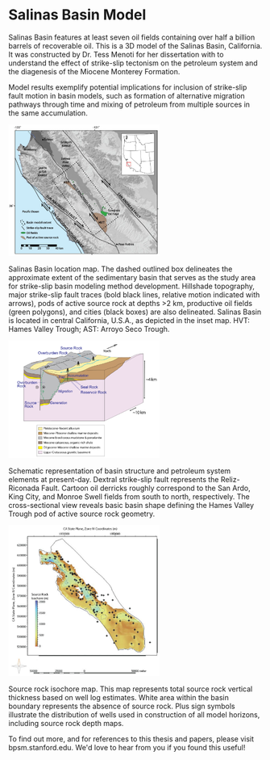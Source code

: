 # Salinas Basin Model

Salinas Basin features at least seven oil fields containing over half a billion barrels of recoverable oil. This is a 3D model of the Salinas Basin, California. It was constructed by Dr. Tess Menoti for her dissertation with to understand the effect of strike-slip tectonism on the petroleum system and the diagenesis of the Miocene Monterey Formation.

Model results exemplify potential implications for inclusion of strike-slip fault motion in basin models, such as formation of alternative migration pathways through time and mixing of petroleum from multiple sources in the same accumulation.

<img src="https://github.com/StanfordBPSM/Salinas-Basin-Model/blob/main/data/map1.PNG" width="300">

Salinas Basin location map. The dashed outlined box delineates the approximate extent of the sedimentary basin that serves as the study area for strike-slip basin modeling method development. Hillshade topography, major strike-slip fault traces (bold black lines, relative motion indicated with arrows), pods of active source rock at depths >2 km, productive oil fields (green polygons), and cities (black boxes) are also delineated. Salinas Basin is located in central California, U.S.A., as depicted in the inset map. HVT: Hames Valley Trough; AST: Arroyo Seco Trough.


<img src="https://github.com/StanfordBPSM/Salinas-Basin-Model/blob/main/data/schematic.PNG" width="300">

Schematic representation of basin structure and petroleum system elements at present-day. Dextral strike-slip fault represents the Reliz-Riconada Fault. Cartoon oil derricks roughly correspond to the San Ardo, King City, and Monroe Swell fields from south to north, respectively. The cross-sectional view reveals basic basin shape defining the Hames Valley Trough pod of active source rock geometry.

<img src="https://github.com/StanfordBPSM/Salinas-Basin-Model/blob/main/data/srwells.PNG" width="300">

Source rock isochore map. This map represents total source rock vertical thickness based on well log estimates. White area within the basin boundary represents the absence of source rock. Plus sign symbols illustrate the distribution of wells used in construction of all model horizons, including source rock depth maps.

To find out more, and for references to this thesis and papers, please visit bpsm.stanford.edu.
We'd love to hear from you if you found this useful!
